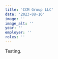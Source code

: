 ```yaml
---
title: 'CCM Group LLC'
date: '2023-08-16'
image: ''
image_alt: ''
year: ''
employer: ''
roles: ''
---
```


Testing.